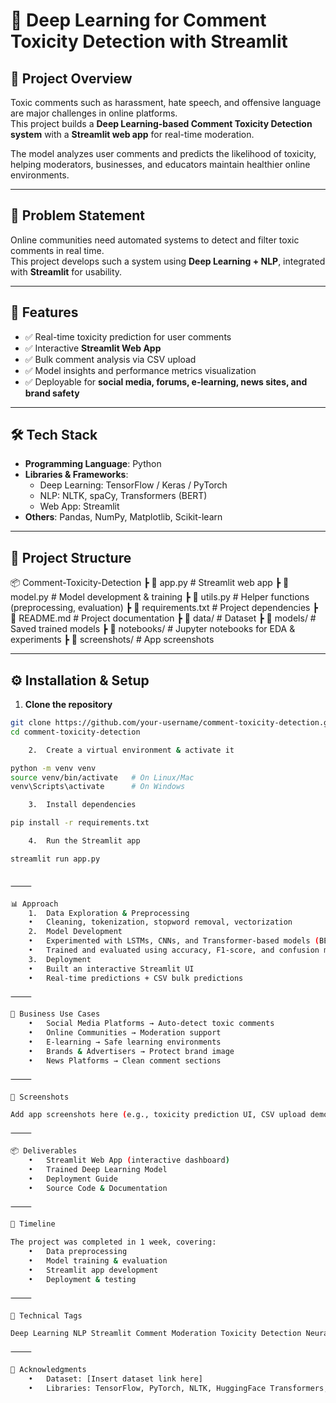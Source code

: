 # 🧠 Deep Learning for Comment Toxicity Detection with Streamlit

## 📌 Project Overview
Toxic comments such as harassment, hate speech, and offensive language are major challenges in online platforms.  
This project builds a **Deep Learning-based Comment Toxicity Detection system** with a **Streamlit web app** for real-time moderation.  

The model analyzes user comments and predicts the likelihood of toxicity, helping moderators, businesses, and educators maintain healthier online environments.  

---

## 🎯 Problem Statement
Online communities need automated systems to detect and filter toxic comments in real time.  
This project develops such a system using **Deep Learning + NLP**, integrated with **Streamlit** for usability.  

---

## 🚀 Features
- ✅ Real-time toxicity prediction for user comments  
- ✅ Interactive **Streamlit Web App**  
- ✅ Bulk comment analysis via CSV upload  
- ✅ Model insights and performance metrics visualization  
- ✅ Deployable for **social media, forums, e-learning, news sites, and brand safety**  

---

## 🛠️ Tech Stack
- **Programming Language**: Python  
- **Libraries & Frameworks**:  
  - Deep Learning: TensorFlow / Keras / PyTorch  
  - NLP: NLTK, spaCy, Transformers (BERT)  
  - Web App: Streamlit  
- **Others**: Pandas, NumPy, Matplotlib, Scikit-learn  

---

## 📂 Project Structure

📦 Comment-Toxicity-Detection
┣ 📜 app.py               # Streamlit web app
┣ 📜 model.py             # Model development & training
┣ 📜 utils.py             # Helper functions (preprocessing, evaluation)
┣ 📜 requirements.txt     # Project dependencies
┣ 📜 README.md            # Project documentation
┣ 📂 data/                # Dataset
┣ 📂 models/              # Saved trained models
┣ 📂 notebooks/           # Jupyter notebooks for EDA & experiments
┣ 📂 screenshots/         # App screenshots

---

## ⚙️ Installation & Setup

1. **Clone the repository**
```bash
git clone https://github.com/your-username/comment-toxicity-detection.git
cd comment-toxicity-detection

	2.	Create a virtual environment & activate it

python -m venv venv
source venv/bin/activate   # On Linux/Mac
venv\Scripts\activate      # On Windows

	3.	Install dependencies

pip install -r requirements.txt

	4.	Run the Streamlit app

streamlit run app.py


⸻

📊 Approach
	1.	Data Exploration & Preprocessing
	•	Cleaning, tokenization, stopword removal, vectorization
	2.	Model Development
	•	Experimented with LSTMs, CNNs, and Transformer-based models (BERT)
	•	Trained and evaluated using accuracy, F1-score, and confusion matrix
	3.	Deployment
	•	Built an interactive Streamlit UI
	•	Real-time predictions + CSV bulk predictions

⸻

🎯 Business Use Cases
	•	Social Media Platforms → Auto-detect toxic comments
	•	Online Communities → Moderation support
	•	E-learning → Safe learning environments
	•	Brands & Advertisers → Protect brand image
	•	News Platforms → Clean comment sections

⸻

📸 Screenshots

Add app screenshots here (e.g., toxicity prediction UI, CSV upload demo).

⸻

📦 Deliverables
	•	Streamlit Web App (interactive dashboard)
	•	Trained Deep Learning Model
	•	Deployment Guide
	•	Source Code & Documentation

⸻

📅 Timeline

The project was completed in 1 week, covering:
	•	Data preprocessing
	•	Model training & evaluation
	•	Streamlit app development
	•	Deployment & testing

⸻

🔖 Technical Tags

Deep Learning NLP Streamlit Comment Moderation Toxicity Detection Neural Networks

⸻

🙌 Acknowledgments
	•	Dataset: [Insert dataset link here]
	•	Libraries: TensorFlow, PyTorch, NLTK, HuggingFace Transformers, Streamlit
